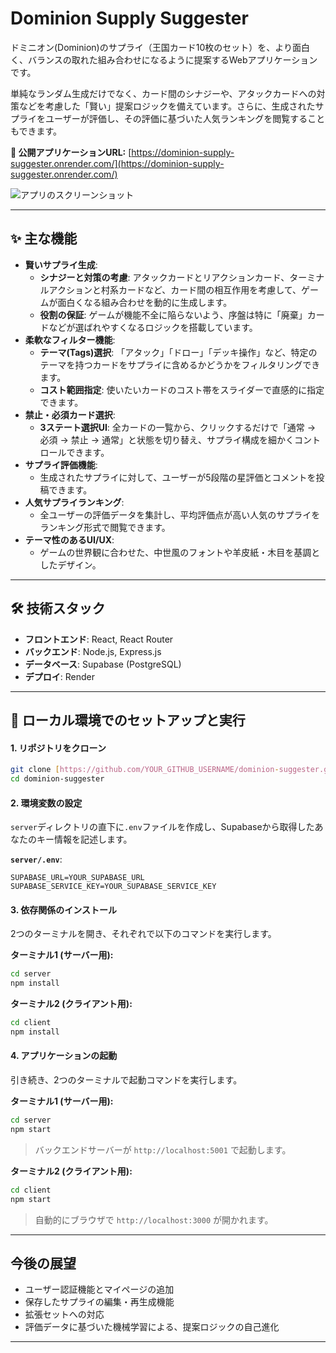 # Dominion Supply Suggester

ドミニオン(Dominion)のサプライ（王国カード10枚のセット）を、より面白く、バランスの取れた組み合わせになるように提案するWebアプリケーションです。

単純なランダム生成だけでなく、カード間のシナジーや、アタックカードへの対策などを考慮した「賢い」提案ロジックを備えています。さらに、生成されたサプライをユーザーが評価し、その評価に基づいた人気ランキングを閲覧することもできます。

**🔗 公開アプリケーションURL:** [https://dominion-supply-suggester.onrender.com/](https://dominion-supply-suggester.onrender.com/)

![アプリのスクリーンショット](./img/dominion_supply_suggester_homepage.png)

---

## ✨ 主な機能

* **賢いサプライ生成**:
    * **シナジーと対策の考慮**: アタックカードとリアクションカード、ターミナルアクションと村系カードなど、カード間の相互作用を考慮して、ゲームが面白くなる組み合わせを動的に生成します。
    * **役割の保証**: ゲームが機能不全に陥らないよう、序盤は特に「廃棄」カードなどが選ばれやすくなるロジックを搭載しています。
* **柔軟なフィルター機能**:
    * **テーマ(Tags)選択**: 「アタック」「ドロー」「デッキ操作」など、特定のテーマを持つカードをサプライに含めるかどうかをフィルタリングできます。
    * **コスト範囲指定**: 使いたいカードのコスト帯をスライダーで直感的に指定できます。
* **禁止・必須カード選択**:
    * **3ステート選択UI**: 全カードの一覧から、クリックするだけで「通常 → 必須 → 禁止 → 通常」と状態を切り替え、サプライ構成を細かくコントロールできます。
* **サプライ評価機能**:
    * 生成されたサプライに対して、ユーザーが5段階の星評価とコメントを投稿できます。
* **人気サプライランキング**:
    * 全ユーザーの評価データを集計し、平均評価点が高い人気のサプライをランキング形式で閲覧できます。
* **テーマ性のあるUI/UX**:
    * ゲームの世界観に合わせた、中世風のフォントや羊皮紙・木目を基調としたデザイン。

---

## 🛠️ 技術スタック

* **フロントエンド**: React, React Router
* **バックエンド**: Node.js, Express.js
* **データベース**: Supabase (PostgreSQL)
* **デプロイ**: Render

---

## 🚀 ローカル環境でのセットアップと実行

#### 1. リポジトリをクローン

```bash
git clone [https://github.com/YOUR_GITHUB_USERNAME/dominion-suggester.git](https://github.com/YOUR_GITHUB_USERNAME/dominion-suggester.git)
cd dominion-suggester
```

#### 2. 環境変数の設定

`server`ディレクトリの直下に`.env`ファイルを作成し、Supabaseから取得したあなたのキー情報を記述します。

**`server/.env`**:
```
SUPABASE_URL=YOUR_SUPABASE_URL
SUPABASE_SERVICE_KEY=YOUR_SUPABASE_SERVICE_KEY
```

#### 3. 依存関係のインストール

2つのターミナルを開き、それぞれで以下のコマンドを実行します。

**ターミナル1 (サーバー用):**
```bash
cd server
npm install
```

**ターミナル2 (クライアント用):**
```bash
cd client
npm install
```

#### 4. アプリケーションの起動

引き続き、2つのターミナルで起動コマンドを実行します。

**ターミナル1 (サーバー用):**
```bash
cd server
npm start
```
> バックエンドサーバーが `http://localhost:5001` で起動します。

**ターミナル2 (クライアント用):**
```bash
cd client
npm start
```
> 自動的にブラウザで `http://localhost:3000` が開かれます。

---

## 今後の展望

* ユーザー認証機能とマイページの追加
* 保存したサプライの編集・再生成機能
* 拡張セットへの対応
* 評価データに基づいた機械学習による、提案ロジックの自己進化

---